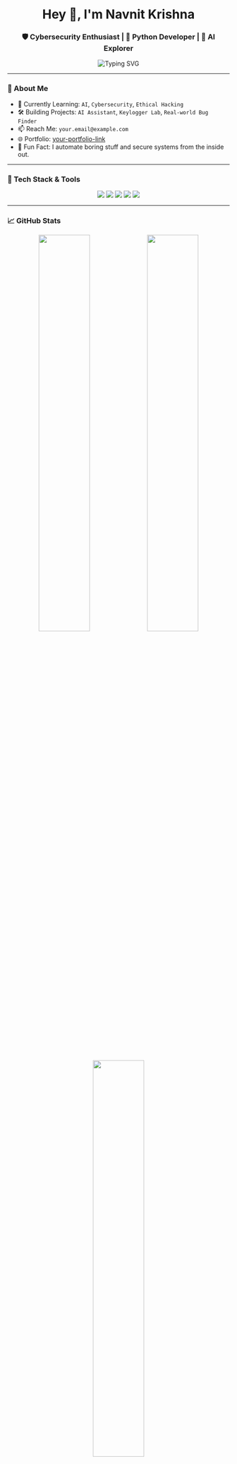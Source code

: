 <h1 align="center">Hey 👋, I'm Navnit Krishna</h1>
<h3 align="center">🛡️ Cybersecurity Enthusiast | 🐍 Python Developer | 🤖 AI Explorer</h3>

<p align="center">
  <img src="https://readme-typing-svg.herokuapp.com?font=Fira+Code&size=24&duration=4000&pause=1000&center=true&vCenter=true&multiline=true&width=700&height=100&lines=Exploring+Cybersecurity+and+AI...;Building+Cool+Stuff+with+Python!;Welcome+to+my+GitHub" alt="Typing SVG" />
</p>

---

### 🚀 About Me

- 🌱 Currently Learning: `AI`, `Cybersecurity`, `Ethical Hacking`
- 🛠️ Building Projects: `AI Assistant`, `Keylogger Lab`, `Real-world Bug Finder`
- 📫 Reach Me: `your.email@example.com`
- 🌐 Portfolio: [your-portfolio-link](https://yourportfolio.com)
- 🧠 Fun Fact: I automate boring stuff and secure systems from the inside out.

---

### 🧰 Tech Stack & Tools

<p align="center">
  <img src="https://img.shields.io/badge/Python-3776AB?style=for-the-badge&logo=python&logoColor=white"/>
  <img src="https://img.shields.io/badge/Kali_Linux-557C94?style=for-the-badge&logo=kali-linux&logoColor=white"/>
  <img src="https://img.shields.io/badge/Visual_Studio_Code-0078d7?style=for-the-badge&logo=visual-studio-code&logoColor=white"/>
  <img src="https://img.shields.io/badge/Linux-FCC624?style=for-the-badge&logo=linux&logoColor=black"/>
  <img src="https://img.shields.io/badge/Networking-00BFFF?style=for-the-badge"/>
</p>

---

### 📈 GitHub Stats

<p align="center">
  <img src="https://github-readme-stats.vercel.app/api?username=your-username&show_icons=true&theme=radical" width="48%"/>
  <img src="https://github-readme-streak-stats.herokuapp.com/?user=your-username&theme=radical" width="48%"/>
  <br/>
  <img src="https://github-readme-stats.vercel.app/api/top-langs/?username=your-username&layout=compact&theme=radical" width="48%"/>
</p>

---

### 📝 Latest Projects

- 🔐 `Keylogger Lab` – Educational keylogger and reverse shell system (safe environment)
- 🤖 `JARVIS AI Assistant` – Voice-powered, Python-based local AI assistant
- 🐞 `Bug Finder AI` – Real-world Python automation tool to detect issues

---

### 💬 Let's Connect

<p align="center">
  <a href="https://linkedin.com/in/your-linkedin">
    <img src="https://img.shields.io/badge/LinkedIn-0A66C2?style=for-the-badge&logo=linkedin&logoColor=white"/>
  </a>
  <a href="mailto:your.email@example.com">
    <img src="https://img.shields.io/badge/Email-D14836?style=for-the-badge&logo=gmail&logoColor=white"/>
  </a>
  <a href="https://yourportfolio.com">
    <img src="https://img.shields.io/badge/Portfolio-000?style=for-the-badge&logo=firefox&logoColor=white"/>
  </a>
</p>

---

### 🔥 Recent Activity

<!--START_SECTION:activity-->
<!--END_SECTION:activity-->

---

<p align="center">
  <img src="https://media.giphy.com/media/QssGEmpkyEOhBCb7e1/giphy.gif" width="200"/>
</p>

<p align="center">Thanks for stopping by! ⭐</p>
